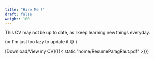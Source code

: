 ```yaml
---
title: "Hire Me !"
draft: false
weight: 100
---
```


This CV may not be up to date, as I keep learning new things everyday.

(or I'm just too lazy to update it 😅 )

[Download/View my CV]({{< static "home/ResumeParagRaut.pdf" >}})